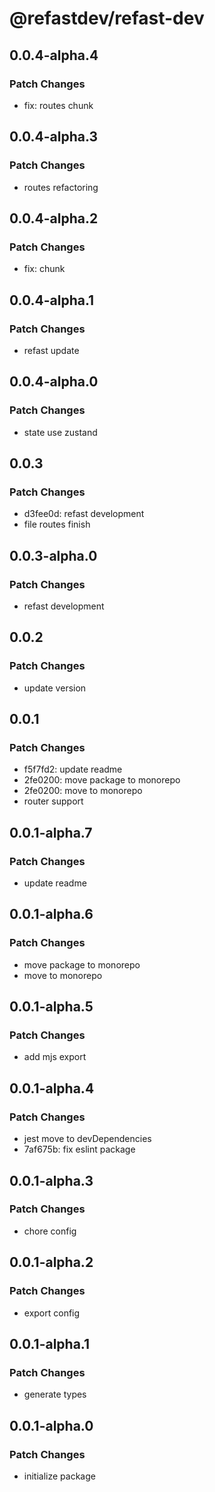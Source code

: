 # @refastdev/refast-dev

## 0.0.4-alpha.4

### Patch Changes

- fix: routes chunk

## 0.0.4-alpha.3

### Patch Changes

- routes refactoring

## 0.0.4-alpha.2

### Patch Changes

- fix: chunk

## 0.0.4-alpha.1

### Patch Changes

- refast update

## 0.0.4-alpha.0

### Patch Changes

- state use zustand

## 0.0.3

### Patch Changes

- d3fee0d: refast development
- file routes finish

## 0.0.3-alpha.0

### Patch Changes

- refast development

## 0.0.2

### Patch Changes

- update version

## 0.0.1

### Patch Changes

- f5f7fd2: update readme
- 2fe0200: move package to monorepo
- 2fe0200: move to monorepo
- router support

## 0.0.1-alpha.7

### Patch Changes

- update readme

## 0.0.1-alpha.6

### Patch Changes

- move package to monorepo
- move to monorepo

## 0.0.1-alpha.5

### Patch Changes

- add mjs export

## 0.0.1-alpha.4

### Patch Changes

- jest move to devDependencies
- 7af675b: fix eslint package

## 0.0.1-alpha.3

### Patch Changes

- chore config

## 0.0.1-alpha.2

### Patch Changes

- export config

## 0.0.1-alpha.1

### Patch Changes

- generate types

## 0.0.1-alpha.0

### Patch Changes

- initialize package
